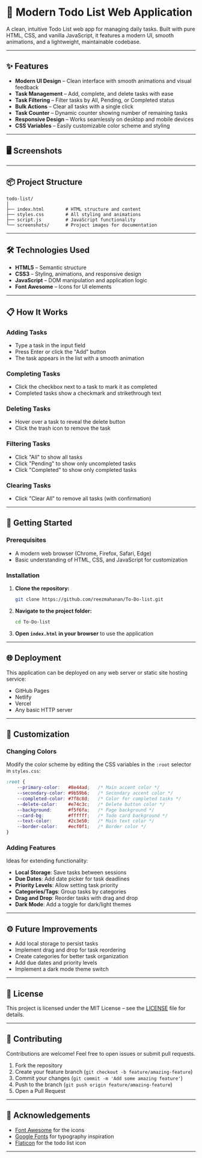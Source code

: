# 📝 Modern Todo List Web Application

A clean, intuitive Todo List web app for managing daily tasks. Built with pure HTML, CSS, and vanilla JavaScript, it features a modern UI, smooth animations, and a lightweight, maintainable codebase.

---

## ✨ Features

- **Modern UI Design** – Clean interface with smooth animations and visual feedback
- **Task Management** – Add, complete, and delete tasks with ease
- **Task Filtering** – Filter tasks by All, Pending, or Completed status
- **Bulk Actions** – Clear all tasks with a single click
- **Task Counter** – Dynamic counter showing number of remaining tasks
- **Responsive Design** – Works seamlessly on desktop and mobile devices
- **CSS Variables** – Easily customizable color scheme and styling

---





## 🖥️ Screenshots



---

## 📦 Project Structure

```
todo-list/
│
├── index.html        # HTML structure and content
├── styles.css        # All styling and animations
├── script.js         # JavaScript functionality
└── screenshots/      # Project images for documentation
```

---

## 🛠️ Technologies Used

- **HTML5** – Semantic structure
- **CSS3** – Styling, animations, and responsive design
- **JavaScript** – DOM manipulation and application logic
- **Font Awesome** – Icons for UI elements

---

## 📋 How It Works

### Adding Tasks
- Type a task in the input field
- Press Enter or click the "Add" button
- The task appears in the list with a smooth animation

### Completing Tasks
- Click the checkbox next to a task to mark it as completed
- Completed tasks show a checkmark and strikethrough text

### Deleting Tasks
- Hover over a task to reveal the delete button
- Click the trash icon to remove the task

### Filtering Tasks
- Click "All" to show all tasks
- Click "Pending" to show only uncompleted tasks
- Click "Completed" to show only completed tasks

### Clearing Tasks
- Click "Clear All" to remove all tasks (with confirmation)

---

## 🚀 Getting Started

### Prerequisites

- A modern web browser (Chrome, Firefox, Safari, Edge)
- Basic understanding of HTML, CSS, and JavaScript for customization

### Installation

1. **Clone the repository:**
   ```bash
   git clone https://github.com/reezmahanan/To-Do-list.git
   ```
2. **Navigate to the project folder:**
   ```bash
   cd To-Do-list
   ```
3. **Open `index.html` in your browser** to use the application

---

## 🌐 Deployment

This application can be deployed on any web server or static site hosting service:

- GitHub Pages
- Netlify
- Vercel
- Any basic HTTP server

---

## 🎨 Customization

### Changing Colors

Modify the color scheme by editing the CSS variables in the `:root` selector in `styles.css`:

```css
:root {
    --primary-color:   #8e44ad;   /* Main accent color */
    --secondary-color: #9b59b6;   /* Secondary accent color */
    --completed-color: #7f8c8d;   /* Color for completed tasks */
    --delete-color:    #e74c3c;   /* Delete button color */
    --background:      #f5f6fa;   /* Page background */
    --card-bg:         #ffffff;   /* Todo card background */
    --text-color:      #2c3e50;   /* Main text color */
    --border-color:    #ecf0f1;   /* Border color */
}
```

### Adding Features

Ideas for extending functionality:
- **Local Storage**: Save tasks between sessions
- **Due Dates**: Add date picker for task deadlines
- **Priority Levels**: Allow setting task priority
- **Categories/Tags**: Group tasks by categories
- **Drag and Drop**: Reorder tasks with drag and drop
- **Dark Mode**: Add a toggle for dark/light themes

---

## ⚙️ Future Improvements

- Add local storage to persist tasks
- Implement drag and drop for task reordering
- Create categories for better task organization
- Add due dates and priority levels
- Implement a dark mode theme switch

---

## 📝 License

This project is licensed under the MIT License – see the [LICENSE](LICENSE) file for details.

---

## 🤝 Contributing

Contributions are welcome! Feel free to open issues or submit pull requests.

1. Fork the repository
2. Create your feature branch (`git checkout -b feature/amazing-feature`)
3. Commit your changes (`git commit -m 'Add some amazing feature'`)
4. Push to the branch (`git push origin feature/amazing-feature`)
5. Open a Pull Request

---

## 👏 Acknowledgements

- [Font Awesome](https://fontawesome.com/) for the icons
- [Google Fonts](https://fonts.google.com/) for typography inspiration
- [Flaticon](https://www.flaticon.com/) for the todo list icon

---
